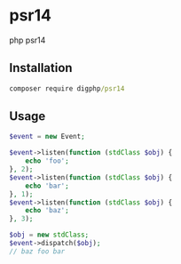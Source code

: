 # psr14

php psr14

## Installation

``` cmd
composer require digphp/psr14
```

## Usage

``` php
$event = new Event;

$event->listen(function (stdClass $obj) {
    echo 'foo';
}, 2);
$event->listen(function (stdClass $obj) {
    echo 'bar';
}, 1);
$event->listen(function (stdClass $obj) {
    echo 'baz';
}, 3);

$obj = new stdClass;
$event->dispatch($obj);
// baz foo bar
```
